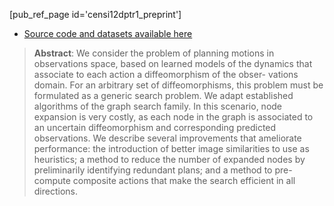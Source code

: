[pub_ref_page id='censi12dptr1_preprint']

- [Source code and datasets available here][source]

> **Abstract**: We consider the problem of planning motions in observations space, based on learned models of the dynamics that associate to each action a diffeomorphism of the obser- vations domain. For an arbitrary set of diffeomorphisms, this problem must be formulated as a generic search problem. We adapt established algorithms of the graph search family. In this scenario, node expansion is very costly, as each node in the graph is associated to an uncertain diffeomorphism and corresponding predicted observations. We describe several improvements that ameliorate performance: the introduction of better image similarities to use as heuristics; a method to reduce the number of expanded nodes by preliminarily identifying redundant plans; and a method to pre-compute composite actions that make the search efficient in all directions.

[dptr1pdf]: http://authors.library.caltech.edu/34529/1/dptr1b_final.pdf
[source]:https://github.com/AndreaCensi/surf12adam/wiki
